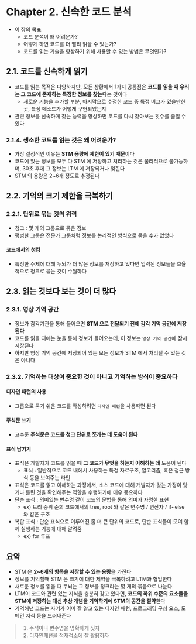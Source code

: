 # Chapter 2. 신속한 코드 분석
- 이 장의 목표
  - 코드 분석이 왜 어려운가? 
  - 어떻게 하면 코드를 더 빨리 읽을 수 있는가? 
  - 코드를 읽는 기술을 향상하기 위해 사용할 수 있는 방법은 무엇인가?

## 2.1. 코드를 신속하게 읽기
- 코드를 읽는 목적은 다양하지만, 모든 상황에서 1가지 공통점은 **코드를 읽을 때 우리는 그 코드에 존재하는 특정한 정보를 찾는다**는 것이다
  - 새로운 기능을 추가할 부분, 마지막으로 수정한 코드 중 특정 버그가 있을만한 곳, 특정 메소드가 어떻게 구현되었는지
- 관련 정보를 신속하게 찾는 능력을 향상하면 코드를 다시 찾아보는 횟수를 줄일 수 있다

### 2.1.4. 생소한 코드를 읽는 것은 왜 어려운가?
- 가장 결정적인 이유는 **STM 용량에 제한이 있기 때문**이다
- 코드에 있는 정보를 모두 다 STM 에 저장하고 처리하는 것은 물리적으로 불가능하며, 30초 후에 그 정보는 LTM 에 저장되거나 잊힌다
- STM 의 용량은 2~6개 정도로 추정된다

## 2.2. 기억의 크기 제한을 극복하기
### 2.2.1. 단위로 묶는 것의 위력
- 청크 : 몇 개의 그룹으로 묶은 정보
- 평범한 그룹은 전문가 그룹처럼 정보를 논리적인 방식으로 묶을 수가 없었다
#### 코드에서의 청킹
- 특정한 주제에 대해 두뇌가 더 많은 정보를 저장하고 있다면 입력된 정보들을 효율적으로 청크로 묶는 것이 수월하다

## 2.3. 읽는 것보다 보는 것이 더 많다
### 2.3.1. 영상 기억 공간
- 정보가 감각기관을 통해 들어오면 **STM 으로 전달되기 전에 감각 기억 공간에 저장된다**
- 코드를 읽을 때에는 눈을 통해 정보가 들어오는데, 이 정보는 `영상 기억 공간`에 잠시 저장된다
- 하지만 영상 기억 공간에 저장되어 있는 모든 정보가 STM 에서 처리될 수 있는 것은 아니다

### 2.3.2. 기억하는 대상이 중요한 것이 아니고 기억하는 방식이 중요하다
#### 디자인 패턴의 사용
- 그룹으로 묶기 쉬운 코드를 작성하려면 `디자인 패턴`을 사용하면 된다

#### 주석문 쓰기
- 고수준 **주석문은 코드를 청크 단위로 쪼개는 데 도움이 된다**

#### 표식 남기기
- 표식은 개발자가 코드를 읽을 때 **그 코드가 무엇을 하는지 이해하는 데** 도움이 된다
  - 표식 : 일반적으로 코드 내에서 사용하는 특정 자료구조, 알고리즘, 혹은 접근 방식 등을 보여주는 라인
- 표식은 코드를 읽고 이해하는 과정에서, 소스 코드에 대해 개발자가 갖는 가정이 맞거나 틀린 것을 확인해주는 역할을 수행하기에 매우 중요하다
- 단순 표식 : 의미있는 변수명 같이 코드의 문법을 통해 의미가 자명한 표현
  - ex) 트리 중위 순회 코드에서의 tree, root 와 같은 변수명 / 연산자 / if~else 와 같은 구조
- 복합 표식 : 단순 표식으로 이루어진 좀 더 큰 단위의 코드로, 단순 표식들이 모여 함께 실행하는 기능에 대해 알려줌
  - ex) for 루프

## 요약
- STM 은 **2~6개의 항목을 저장할 수 있는 용량**을 가진다
- 정보를 기억할때 STM 은 크기에 대한 제약을 극복하려고 LTM과 협업한다
- 새로운 정보를 읽을 때 두뇌는 그 정보를 청크라는 몇 개의 묶음으로 나눈다
- LTM이 코드와 관련 있는 지식을 충분히 갖고 있다면, **코드의 하위 수준의 요소들을 STM에 저장하는 대신 추상 개념을 기억하기에 STM의 공간을 절약**한다
- 기억해낸 코드는 자기가 이미 잘 알고 있는 디자인 패턴, 프로그래밍 구성 요소, 도메인 지식 등을 드러내준다

> 1. 주석이나 변수명을 명확하게 짓자
> 2. 디자인패턴을 적재적소에 잘 활용하자 